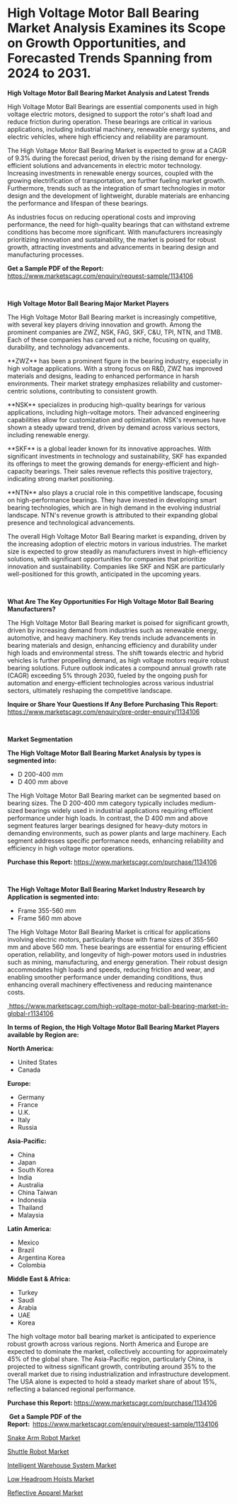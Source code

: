 <p><h1>High Voltage Motor Ball Bearing Market Analysis Examines its Scope on Growth Opportunities, and Forecasted Trends Spanning from 2024 to 2031.</h1></p><p><strong>High Voltage Motor Ball Bearing Market Analysis and Latest Trends</strong></p>
<p><p>High Voltage Motor Ball Bearings are essential components used in high voltage electric motors, designed to support the rotor's shaft load and reduce friction during operation. These bearings are critical in various applications, including industrial machinery, renewable energy systems, and electric vehicles, where high efficiency and reliability are paramount.</p><p>The High Voltage Motor Ball Bearing Market is expected to grow at a CAGR of 9.3% during the forecast period, driven by the rising demand for energy-efficient solutions and advancements in electric motor technology. Increasing investments in renewable energy sources, coupled with the growing electrification of transportation, are further fueling market growth. Furthermore, trends such as the integration of smart technologies in motor design and the development of lightweight, durable materials are enhancing the performance and lifespan of these bearings.</p><p>As industries focus on reducing operational costs and improving performance, the need for high-quality bearings that can withstand extreme conditions has become more significant. With manufacturers increasingly prioritizing innovation and sustainability, the market is poised for robust growth, attracting investments and advancements in bearing design and manufacturing processes.</p></p>
<p><strong>Get a Sample PDF of the Report:&nbsp;</strong> <a href="https://www.marketscagr.com/enquiry/request-sample/1134106?utm_campaign=1868&utm_medium=2&utm_source=Github&utm_content=ia&utm_term=18122024&utm_id=high-voltage-motor-ball-bearing">https://www.marketscagr.com/enquiry/request-sample/1134106</a></p>
<p>&nbsp;</p>
<p><strong>High Voltage Motor Ball Bearing Major Market Players</strong></p>
<p><p>The High Voltage Motor Ball Bearing market is increasingly competitive, with several key players driving innovation and growth. Among the prominent companies are ZWZ, NSK, FAG, SKF, C&U, TPI, NTN, and TMB. Each of these companies has carved out a niche, focusing on quality, durability, and technology advancements.</p><p>**ZWZ** has been a prominent figure in the bearing industry, especially in high voltage applications. With a strong focus on R&D, ZWZ has improved materials and designs, leading to enhanced performance in harsh environments. Their market strategy emphasizes reliability and customer-centric solutions, contributing to consistent growth.</p><p>**NSK** specializes in producing high-quality bearings for various applications, including high-voltage motors. Their advanced engineering capabilities allow for customization and optimization. NSK's revenues have shown a steady upward trend, driven by demand across various sectors, including renewable energy.</p><p>**SKF** is a global leader known for its innovative approaches. With significant investments in technology and sustainability, SKF has expanded its offerings to meet the growing demands for energy-efficient and high-capacity bearings. Their sales revenue reflects this positive trajectory, indicating strong market positioning.</p><p>**NTN** also plays a crucial role in this competitive landscape, focusing on high-performance bearings. They have invested in developing smart bearing technologies, which are in high demand in the evolving industrial landscape. NTN's revenue growth is attributed to their expanding global presence and technological advancements.</p><p>The overall High Voltage Motor Ball Bearing market is expanding, driven by the increasing adoption of electric motors in various industries. The market size is expected to grow steadily as manufacturers invest in high-efficiency solutions, with significant opportunities for companies that prioritize innovation and sustainability. Companies like SKF and NSK are particularly well-positioned for this growth, anticipated in the upcoming years.</p></p>
<p>&nbsp;</p>
<p><strong>What Are The Key Opportunities For High Voltage Motor Ball Bearing Manufacturers?</strong></p>
<p><p>The High Voltage Motor Ball Bearing market is poised for significant growth, driven by increasing demand from industries such as renewable energy, automotive, and heavy machinery. Key trends include advancements in bearing materials and design, enhancing efficiency and durability under high loads and environmental stress. The shift towards electric and hybrid vehicles is further propelling demand, as high voltage motors require robust bearing solutions. Future outlook indicates a compound annual growth rate (CAGR) exceeding 5% through 2030, fueled by the ongoing push for automation and energy-efficient technologies across various industrial sectors, ultimately reshaping the competitive landscape.</p></p>
<p><strong>Inquire or Share Your Questions If Any Before Purchasing This Report:</strong> <a href="https://www.marketscagr.com/enquiry/pre-order-enquiry/1134106?utm_campaign=1868&utm_medium=2&utm_source=Github&utm_content=ia&utm_term=18122024&utm_id=high-voltage-motor-ball-bearing">https://www.marketscagr.com/enquiry/pre-order-enquiry/1134106</a></p>
<p>&nbsp;</p>
<p><strong>Market Segmentation</strong></p>
<p><strong>The High Voltage Motor Ball Bearing Market Analysis by types is segmented into:</strong></p>
<p><ul><li>D 200-400 mm</li><li>D 400 mm above</li></ul></p>
<p><p>The High Voltage Motor Ball Bearing market can be segmented based on bearing sizes. The D 200-400 mm category typically includes medium-sized bearings widely used in industrial applications requiring efficient performance under high loads. In contrast, the D 400 mm and above segment features larger bearings designed for heavy-duty motors in demanding environments, such as power plants and large machinery. Each segment addresses specific performance needs, enhancing reliability and efficiency in high voltage motor operations.</p></p>
<p><strong>Purchase this Report:&nbsp;</strong><a href="https://www.marketscagr.com/purchase/1134106?utm_campaign=1868&utm_medium=2&utm_source=Github&utm_content=ia&utm_term=18122024&utm_id=high-voltage-motor-ball-bearing">https://www.marketscagr.com/purchase/1134106</a></p>
<p>&nbsp;</p>
<p><strong>The High Voltage Motor Ball Bearing Market Industry Research by Application is segmented into:</strong></p>
<p><ul><li>Frame 355-560 mm</li><li>Frame 560 mm above</li></ul></p>
<p><p>The High Voltage Motor Ball Bearing Market is critical for applications involving electric motors, particularly those with frame sizes of 355-560 mm and above 560 mm. These bearings are essential for ensuring efficient operation, reliability, and longevity of high-power motors used in industries such as mining, manufacturing, and energy generation. Their robust design accommodates high loads and speeds, reducing friction and wear, and enabling smoother performance under demanding conditions, thus enhancing overall machinery effectiveness and reducing maintenance costs.</p></p>
<p><a href="https://www.marketscagr.com/high-voltage-motor-ball-bearing-market-in-global-r1134106?utm_campaign=1868&utm_medium=2&utm_source=Github&utm_content=ia&utm_term=18122024&utm_id=high-voltage-motor-ball-bearing">&nbsp;https://www.marketscagr.com/high-voltage-motor-ball-bearing-market-in-global-r1134106</a></p>
<p><strong>In terms of Region, the High Voltage Motor Ball Bearing Market Players available by Region are:</strong></p>
<p>
    <p> <strong> North America: </strong>
        <ul>
            <li>United States</li>
            <li>Canada</li>
        </ul>
        </p> 
    <p> <strong> Europe: </strong>
        <ul>
            <li>Germany</li>
            <li>France</li>
            <li>U.K.</li>
            <li>Italy</li>
            <li>Russia</li>
        </ul>
        </p> 
    <p> <strong> Asia-Pacific: </strong>
        <ul>
            <li>China</li>
            <li>Japan</li>
            <li>South Korea</li>
            <li>India</li>
            <li>Australia</li>
            <li>China Taiwan</li>
            <li>Indonesia</li>
            <li>Thailand</li>
            <li>Malaysia</li>
        </ul>
        </p> 
    <p> <strong> Latin America: </strong>
        <ul>
            <li>Mexico</li>
            <li>Brazil</li>
            <li>Argentina Korea</li>
            <li>Colombia</li>
        </ul>
        </p> 
    <p> <strong> Middle East & Africa: </strong>
        <ul>
            <li>Turkey</li>
            <li>Saudi</li>
            <li>Arabia</li>
            <li>UAE</li>
            <li>Korea</li>
        </ul>
    </p>
    </p>
<p><p>The high voltage motor ball bearing market is anticipated to experience robust growth across various regions. North America and Europe are expected to dominate the market, collectively accounting for approximately 45% of the global share. The Asia-Pacific region, particularly China, is projected to witness significant growth, contributing around 35% to the overall market due to rising industrialization and infrastructure development. The USA alone is expected to hold a steady market share of about 15%, reflecting a balanced regional performance.</p></p>
<p><strong>Purchase this Report: </strong><a href="https://www.marketscagr.com/purchase/1134106?utm_campaign=1868&utm_medium=2&utm_source=Github&utm_content=ia&utm_term=18122024&utm_id=high-voltage-motor-ball-bearing">https://www.marketscagr.com/purchase/1134106</a></p>
<p>&nbsp;<strong>Get a Sample PDF of the Report:&nbsp;&nbsp;</strong><a href="https://www.marketscagr.com/enquiry/request-sample/1134106?utm_campaign=1868&utm_medium=2&utm_source=Github&utm_content=ia&utm_term=18122024&utm_id=high-voltage-motor-ball-bearing">https://www.marketscagr.com/enquiry/request-sample/1134106</a></p>
<p><strong></strong></p>
<p><p><a href="https://www.linkedin.com/pulse/current-state-snake-arm-robot-market-size-trends-projected-cagr-sjatf?utm_campaign=1868&utm_medium=2&utm_source=Github&utm_content=ia&utm_term=18122024&utm_id=high-voltage-motor-ball-bearing">Snake Arm Robot Market</a></p><p><a href="https://www.linkedin.com/pulse/unveiling-future-shuttle-robot-market-analysis-forecast-97-k2idf?utm_campaign=1868&utm_medium=2&utm_source=Github&utm_content=ia&utm_term=18122024&utm_id=high-voltage-motor-ball-bearing">Shuttle Robot Market</a></p><p><a href="https://www.linkedin.com/pulse/intelligent-warehouse-system-market-analysis-industry-forecast-cpzkf?utm_campaign=1868&utm_medium=2&utm_source=Github&utm_content=ia&utm_term=18122024&utm_id=high-voltage-motor-ball-bearing">Intelligent Warehouse System Market</a></p><p><a href="https://www.linkedin.com/pulse/in-depth-analysis-low-headroom-hoists-market-2024-2031-dynamics-olxqf?utm_campaign=1868&utm_medium=2&utm_source=Github&utm_content=ia&utm_term=18122024&utm_id=high-voltage-motor-ball-bearing">Low Headroom Hoists Market</a></p><p><a href="https://www.linkedin.com/pulse/global-reflective-apparel-market-focus-application-end-use-lloje?utm_campaign=1868&utm_medium=2&utm_source=Github&utm_content=ia&utm_term=18122024&utm_id=high-voltage-motor-ball-bearing">Reflective Apparel Market</a></p></p>